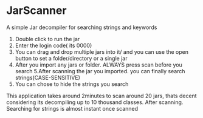 # JarScanner
A simple Jar decompiler for searching strings and keywords

1. Double click to run the jar
2. Enter the login code( its 0000) 
3. You can drag and drop multiple jars into it/ and you can use the open button to set a folder/directory or a single jar
4. After you import any jars or folder. ALWAYS press scan before you search
5.After scanning the jar you imported. you can finally search strings(CASE-SENSITIVE)
6. You can chose to hide the strings you search

This application takes around 2minutes to scan around 20 jars, thats decent considering its decompiling up to 10 thousand classes.
After scanning. Searching for strings is almost instant once scanned
